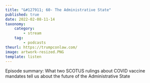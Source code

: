 ```yaml
---
title: "&#127911; 60- The Administrative State"
published: true
date: 2022-02-08-11-14
taxonomy:
    category:
        - stream
    tag:
        - podcasts
theurl: https://trumpconlaw.com/
image: artwork-resized.PNG
template: listen
---
```


Episode summary: What two SCOTUS rulings about COVID vaccine mandates tell us about the future of the Administrative State

